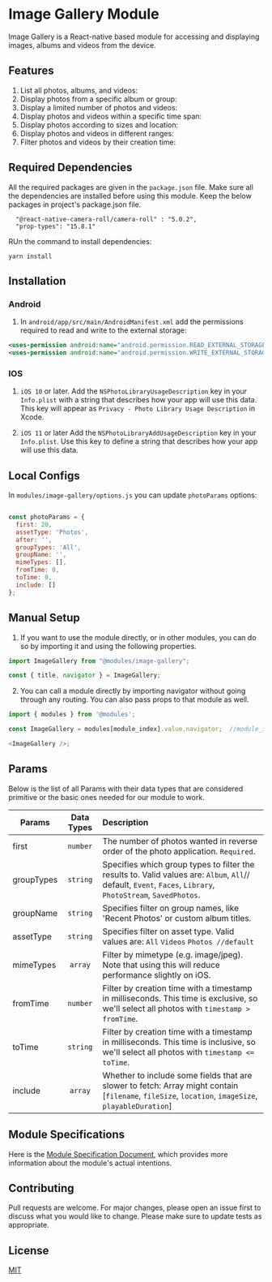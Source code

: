 # Image Gallery Module
Image Gallery is a React-native based module for accessing and displaying images, albums and videos from the device.

## Features

1. List all photos, albums, and videos:
2. Display photos from a specific album or group:
3. Display a limited number of photos and videos:
4. Display photos and videos within a specific time span:
5. Display photos according to sizes and location:
6. Display photos and videos in different ranges:
7. Filter photos and videos by their creation time:


## Required Dependencies
All the required packages are given in the `package.json` file. Make sure all the dependencies are installed before using this module. 
Keep the below packages in project's package.json file.
```
  "@react-native-camera-roll/camera-roll" : "5.0.2",
  "prop-types": "15.8.1"
```
RUn the command to install dependencies:
  ```
  yarn install
  ```


## Installation
### Android
1. In `android/app/src/main/AndroidManifest.xml` add the permissions required to read and write to the external storage:


```xml
<uses-permission android:name="android.permission.READ_EXTERNAL_STORAGE"/>
<uses-permission android:name="android.permission.WRITE_EXTERNAL_STORAGE"/>
```



### IOS
1. `iOS 10` or later. 
Add the `NSPhotoLibraryUsageDescription` key in your `Info.plist` with a string that describes how your app will use this data. This key will appear as `Privacy - Photo Library Usage Description` in Xcode.

2. `iOS 11` or later
 Add the `NSPhotoLibraryAddUsageDescription` key in your `Info.plist`. Use this key to define a string that describes how your app will use this data. 


## Local Configs
In `modules/image-gallery/options.js` you can update `photoParams` options:

```javascript

const photoParams = {
  first: 20,
  assetType: 'Photos',
  after: '',
  groupTypes: 'All',
  groupName: '',
  mimeTypes: [],
  fromTime: 0,
  toTime: 0,
  include: []
};

```

## Manual Setup
1. If you want to use the module directly, or in other modules, you can do so by importing it and using the following properties.

```javascript
import ImageGallery from "@modules/image-gallery";

const { title, navigator } = ImageGallery;
```

2. You can call a module directly by importing navigator without going through any routing. You can also pass props to that module as well.

```javascript
import { modules } from '@modules';

const ImageGallery = modules[module_index].value.navigator;  //module_index : position of the module in modules folder

<ImageGallery />;
```

## Params

Below is the list of all Params with their data types that are considered primitive or the basic ones needed for our module to work.

| Params     | Data Types   | Description                                                       |
| -----------|:------------:|:---------------------------------------------------------------|
| first      | `number` |  The number of photos wanted in reverse order of the photo application. `Required`.|
| groupTypes | `string` |  Specifies which group types to filter the results to. Valid values are: `Album`, `All`// default, `Event`, `Faces`, `Library`, `PhotoStream`, `SavedPhotos`. |
| groupName  | `string` | Specifies filter on group names, like 'Recent Photos' or custom album titles. |
| assetType  | `string` | Specifies filter on asset type. Valid values are: `All` `Videos` `Photos //default`  |
| mimeTypes  | `array` | Filter by mimetype (e.g. image/jpeg). Note that using this will reduce performance slightly on iOS. |
| fromTime   | `number` | Filter by creation time with a timestamp in milliseconds. This time is exclusive, so we'll select all photos with ` timestamp > fromTime `. |
| toTime     | `string` |  Filter by creation time with a timestamp in milliseconds. This time is inclusive, so we'll select all photos with ` timestamp <= toTime `.|
| include    | `array` |  Whether to include some fields that are slower to fetch: Array might contain [`filename`, `fileSize`, `location`, `imageSize`, `playableDuration`]|


## Module Specifications
Here is the [Module Specification Document](https://docs.google.com/document/d/1XtxXJF1hFzAJSbN3llsxyfdOHjaAngnt4tJjHZhXuJw/edit?usp=sharing), which provides more information about the module's actual intentions.

## Contributing

Pull requests are welcome. For major changes, please open an issue first to discuss what you would like to change.
Please make sure to update tests as appropriate.

## License

[MIT](https://choosealicense.com/licenses/mit/)
